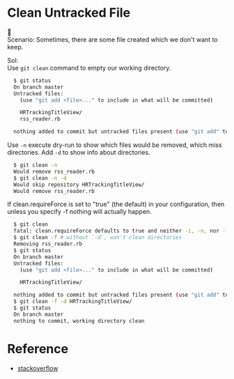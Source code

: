 # Clean Untracked File
:notebook:  
Scenario: Sometimes, there are some file created which we don't want to keep.

Sol:  
Use `git clean` command to empty our working directory.
```bash
  $ git status
  On branch master
  Untracked files:
    (use "git add <file>..." to include in what will be committed)

  	HRTrackingTitleView/
  	rss_reader.rb

  nothing added to commit but untracked files present (use "git add" to track)
```
Use `-n` execute dry-run to show which files would be removed, which miss directories. Add `-d` to show info about directories.
```bash
  $ git clean -n
  Would remove rss_reader.rb
  $ git clean -n -d
  Would skip repository HRTrackingTitleView/
  Would remove rss_reader.rb
```
If clean.requireForce is set to "true" (the default) in your configuration, then unless you specify -f nothing will actually happen.
```bash
  $ git clean
  fatal: clean.requireForce defaults to true and neither -i, -n, nor -f given; refusing to clean
  $ git clean -f # without `-d`, won't clean directories
  Removing rss_reader.rb
  $ git status
  On branch master
  Untracked files:
    (use "git add <file>..." to include in what will be committed)

  	HRTrackingTitleView/

  nothing added to commit but untracked files present (use "git add" to track)
  $ git clean -f -d HRTrackingTitleView/
  $ git status
  On branch master
  nothing to commit, working directory clean
```
# Reference
* [stackoverflow](http://stackoverflow.com/questions/61212/how-do-i-remove-local-untracked-files-from-my-current-git-branch)
